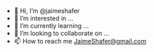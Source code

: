 - 👋 Hi, I’m @jaimeshafer
- 👀 I’m interested in ...
- 🌱 I’m currently learning ...
- 💞️ I’m looking to collaborate on ...
- 📫 How to reach me JaimeShafer@gmail.com

<!---
Jrshafer/Jrshafer is a ✨ special ✨ repository because its `README.md` (this file) appears on your GitHub profile.
You can click the Preview link to take a look at your changes.
--->
